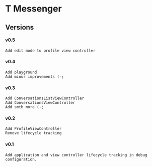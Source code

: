 #  T Messenger
## Versions
#### v0.5
```
Add edit mode to profile view controller
``` 
#### v0.4
```
Add playground
Add minor improvements (-;
``` 
#### v0.3
```
Add ConversationsListViewController
Add ConversationsViewController
Add smth more (-;
``` 
#### v0.2
```
Add ProfileViewController
Remove lifecycle tracking
``` 
#### v0.1
```
Add application and view controller lifecycle tracking in debug configuration.
``` 
